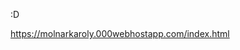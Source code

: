 :D





































































































































































































































































































































































































https://molnarkaroly.000webhostapp.com/index.html
